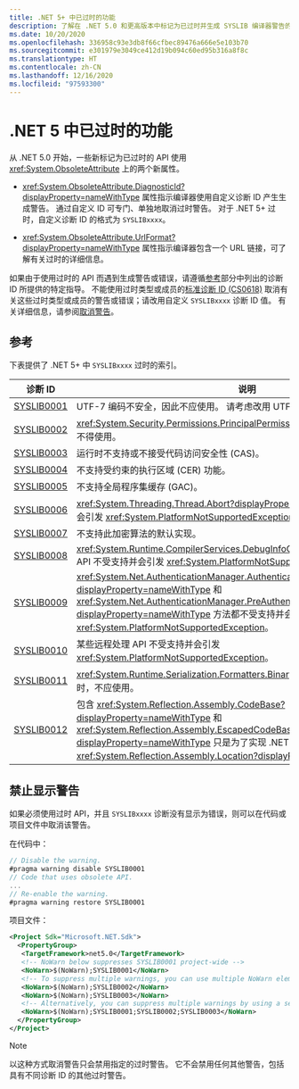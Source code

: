 ```yaml
---
title: .NET 5+ 中已过时的功能
description: 了解在 .NET 5.0 和更高版本中标记为已过时并生成 SYSLIB 编译器警告的 API。
ms.date: 10/20/2020
ms.openlocfilehash: 336958c93e3db8f66cfbec89476a666e5e103b70
ms.sourcegitcommit: e301979e3049ce412d19b094c60ed95b316a8f8c
ms.translationtype: HT
ms.contentlocale: zh-CN
ms.lasthandoff: 12/16/2020
ms.locfileid: "97593300"
---
```

# <a name="obsolete-features-in-net-5"></a>.NET 5 中已过时的功能

从 .NET 5.0 开始，一些新标记为已过时的 API 使用 <xref:System.ObsoleteAttribute> 上的两个新属性。

- <xref:System.ObsoleteAttribute.DiagnosticId?displayProperty=nameWithType> 属性指示编译器使用自定义诊断 ID 产生生成警告。 通过自定义 ID 可专门、单独地取消过时警告。 对于 .NET 5+ 过时，自定义诊断 ID 的格式为 `SYSLIBxxxx`。

- <xref:System.ObsoleteAttribute.UrlFormat?displayProperty=nameWithType> 属性指示编译器包含一个 URL 链接，可了解有关过时的详细信息。

如果由于使用过时的 API 而遇到生成警告或错误，请遵循[参考](#reference)部分中列出的诊断 ID 所提供的特定指导。 不能使用过时类型或成员的[标准诊断 ID (CS0618)](../../csharp/language-reference/compiler-messages/cs0618.md) 取消有关这些过时类型或成员的警告或错误；请改用自定义 `SYSLIBxxxx` 诊断 ID 值。 有关详细信息，请参阅[取消警告](#suppress-warnings)。

## <a name="reference"></a>参考

下表提供了 .NET 5+ 中 `SYSLIBxxxx` 过时的索引。

| 诊断 ID | 说明 |
| - | - |
| [SYSLIB0001](syslib-warnings/syslib0001.md) | UTF-7 编码不安全，因此不应使用。 请考虑改用 UTF-8。 |
| [SYSLIB0002](syslib-warnings/syslib0002.md) | <xref:System.Security.Permissions.PrincipalPermissionAttribute> 不受运行时支持，不得使用。 |
| [SYSLIB0003](syslib-warnings/syslib0003.md) | 运行时不支持或不接受代码访问安全性 (CAS)。 |
| [SYSLIB0004](syslib-warnings/syslib0004.md) | 不支持受约束的执行区域 (CER) 功能。 |
| [SYSLIB0005](syslib-warnings/syslib0005.md) | 不支持全局程序集缓存 (GAC)。 |
| [SYSLIB0006](syslib-warnings/syslib0006.md) | <xref:System.Threading.Thread.Abort?displayProperty=nameWithType> 不受支持并会引发 <xref:System.PlatformNotSupportedException>。 |
| [SYSLIB0007](syslib-warnings/syslib0007.md) | 不支持此加密算法的默认实现。 |
| [SYSLIB0008](syslib-warnings/syslib0008.md) | <xref:System.Runtime.CompilerServices.DebugInfoGenerator.CreatePdbGenerator> API 不受支持并会引发 <xref:System.PlatformNotSupportedException>。 |
| [SYSLIB0009](syslib-warnings/syslib0009.md) | <xref:System.Net.AuthenticationManager.Authenticate%2A?displayProperty=nameWithType> 和 <xref:System.Net.AuthenticationManager.PreAuthenticate%2A?displayProperty=nameWithType> 方法都不受支持并会引发 <xref:System.PlatformNotSupportedException>。 |
| [SYSLIB0010](syslib-warnings/syslib0010.md) | 某些远程处理 API 不受支持并会引发 <xref:System.PlatformNotSupportedException>。 |
| [SYSLIB0011](syslib-warnings/syslib0011.md) | <xref:System.Runtime.Serialization.Formatters.Binary.BinaryFormatter> 序列化已过时，不应使用。 |
| [SYSLIB0012](syslib-warnings/syslib0012.md) | 包含 <xref:System.Reflection.Assembly.CodeBase?displayProperty=nameWithType> 和 <xref:System.Reflection.Assembly.EscapedCodeBase?displayProperty=nameWithType> 只是为了实现 .NET Framework 兼容性。 请改用 <xref:System.Reflection.Assembly.Location?displayProperty=nameWithType>。 |

## <a name="suppress-warnings"></a>禁止显示警告

如果必须使用过时 API，并且 `SYSLIBxxxx` 诊断没有显示为错误，则可以在代码或项目文件中取消该警告。

在代码中：

```csharp
// Disable the warning.
#pragma warning disable SYSLIB0001
// Code that uses obsolete API.
...
// Re-enable the warning.
#pragma warning restore SYSLIB0001
```

项目文件：

```xml
<Project Sdk="Microsoft.NET.Sdk">
  <PropertyGroup>
   <TargetFramework>net5.0</TargetFramework>
   <!-- NoWarn below suppresses SYSLIB0001 project-wide -->
   <NoWarn>$(NoWarn);SYSLIB0001</NoWarn>
   <!-- To suppress multiple warnings, you can use multiple NoWarn elements -->
   <NoWarn>$(NoWarn);SYSLIB0002</NoWarn>
   <NoWarn>$(NoWarn);SYSLIB0003</NoWarn>
   <!-- Alternatively, you can suppress multiple warnings by using a semicolon-delimited list -->
   <NoWarn>$(NoWarn);SYSLIB0001;SYSLIB0002;SYSLIB0003</NoWarn>
  </PropertyGroup>
</Project>
```

> [!NOTE]
> 以这种方式取消警告只会禁用指定的过时警告。 它不会禁用任何其他警告，包括具有不同诊断 ID 的其他过时警告。
